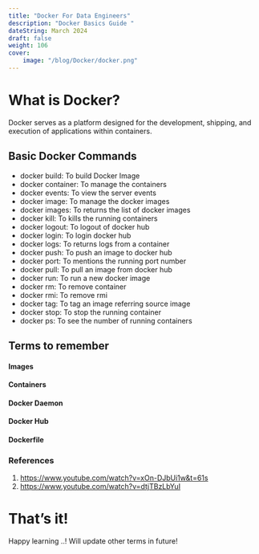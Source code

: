 ```yaml
---
title: "Docker For Data Engineers"
description: "Docker Basics Guide "
dateString: March 2024
draft: false
weight: 106
cover:
    image: "/blog/Docker/docker.png"
---
```

# What is Docker?
Docker serves as a platform designed for the development, shipping, and execution of applications within containers.

## Basic Docker Commands
- docker build: To build Docker Image
- docker container: To manage the containers
- docker events: To view the server events
- docker image: To manage the docker images
- docker images: To returns the list of docker images
- docker kill: To kills the running containers
- docker logout: To logout of docker hub
- docker login: To login docker hub
- docker logs: To returns logs from a container
- docker push: To push an image to docker hub
- docker port: To mentions the running port number
- docker pull: To pull an image from docker hub
- docker run: To run a new docker image
- docker rm: To remove container
- docker rmi: To remove rmi
- docker tag: To tag an image referring source image
- docker stop: To stop the running container
- docker ps: To see the number of running containers

## Terms to remember

#### Images
#### Containers
#### Docker Daemon
#### Docker Hub
#### Dockerfile



### References
01. https://www.youtube.com/watch?v=xOn-DJbUi1w&t=61s
02. https://www.youtube.com/watch?v=dtjTBzLbYuI

# That’s it!

Happy learning ..! Will update other terms in future!

